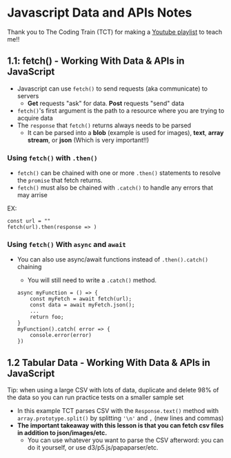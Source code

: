 # Javascript Data and APIs Notes

Thank you to The Coding Train (TCT) for making a [Youtube playlist](https://www.youtube.com/playlist?list=PLRqwX-V7Uu6YxDKpFzf_2D84p0cyk4T7X) to teach me!!

## 1.1: fetch() - Working With Data & APIs in JavaScript

- Javascript can use `fetch()` to send requests (aka communicate) to servers
  - **Get** requests "ask" for data. **Post** requests "send" data
- `fetch()`'s first argument is the path to a resource where you are trying to acquire data
- The `response` that `fetch()` returns always needs to be parsed
  - It can be parsed into a **blob** (example is used for images), **text**, **array stream**, or **json** (Which is very important!!)

### Using `fetch()` with `.then()`

- `fetch()` can be chained with one or more `.then()` statements to resolve the `promise` that fetch returns.
- `fetch()` must also be chained with `.catch()` to handle any errors that may arrise

EX:

```
const url = ""
fetch(url).then(response => )
```

### Using `fetch()` With `async` and `await`

- You can also use async/await functions instead of `.then().catch()` chaining

  - You will still need to write a `.catch()` method.

  ```
  async myFunction = () => {
      const myFetch = await fetch(url);
      const data = await myFetch.json();
      ...
      return foo;
  }
  myFunction().catch( error => {
      console.error(error)
  })
  ```

## 1.2 Tabular Data - Working With Data & APIs in JavaScript

Tip: when using a large CSV with lots of data, duplicate and delete 98% of the data so you can run practice tests on a smaller sample set

- In this example TCT parses CSV with the `Response.text()` method with `array.prototype.split()` by splitting `'\n'` and `,` (new lines and commas)
- **The important takeaway with this lesson is that you can fetch csv files in addition to json/images/etc.**
  - You can use whatever you want to parse the CSV afterword: you can do it yourself, or use d3/p5.js/papaparser/etc.
